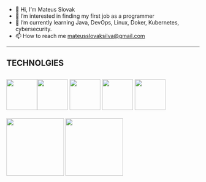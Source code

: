 - 👋 Hi, I’m Mateus Slovak
- 👀 I’m interested in  finding my first job as a programmer
- 🌱 I’m currently learning  Java, DevOps, Linux, Doker, Kubernetes, cybersecurity.
- 📫 How to reach me  mateusslovaksilva@gmail.com
-------
## TECHNOLGIES
<img src="https://cdn.jsdelivr.net/gh/devicons/devicon@latest/icons/java/java-original-wordmark.svg" width="80px"/><img src="https://cdn.jsdelivr.net/gh/devicons/devicon@latest/icons/linux/linux-original.svg" width="80px"/>
<img src="https://cdn.jsdelivr.net/gh/devicons/devicon@latest/icons/docker/docker-original-wordmark.svg" width="80px"/>
<img src="https://cdn.jsdelivr.net/gh/devicons/devicon@latest/icons/kubernetes/kubernetes-original.svg" width="80px"/>
<img src="https://cdn.jsdelivr.net/gh/devicons/devicon@latest/icons/git/git-original.svg" width="80px"/>
----
<div>
<img loading="lazy" height="150em" src="https://github-readme-stats.vercel.app/api/top-langs/?username=MateusSlovakSilva&layout=compact&langs_count=7&theme=dracula"/>
<img loading="lazy" height="150em" src="https://github-readme-stats.vercel.app/api?username=MateusSlovakSilva&show_icons=true&theme=dracula"/>
</div>
<!---
MateusSlovakSilva/MateusSlovakSilva is a ✨ special ✨ repository because its `README.md` (this file) appears on your GitHub p
You can click the Preview link to take a look at your changes.
--->
